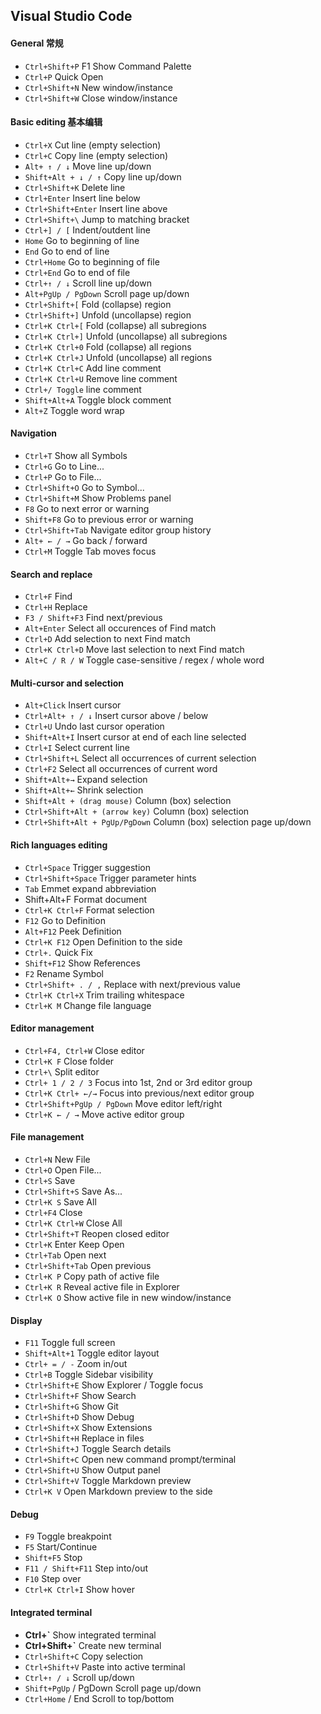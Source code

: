 ## Visual Studio Code

#### General 常规

* `Ctrl+Shift+P` F1 Show Command Palette     
* `Ctrl+P` Quick Open   
* `Ctrl+Shift+N` New window/instance    
* `Ctrl+Shift+W` Close window/instance  

#### Basic editing 基本编辑  

* `Ctrl+X` Cut line (empty selection)    
* `Ctrl+C` Copy line (empty selection)  
* `Alt+ ↑ / ↓` Move line up/down   
* `Shift+Alt + ↓ / ↑` Copy line up/down  
* `Ctrl+Shift+K` Delete line   
* `Ctrl+Enter` Insert line below    
* `Ctrl+Shift+Enter` Insert line above   
* `Ctrl+Shift+\` Jump to matching bracket 
* `Ctrl+] / [` Indent/outdent line  
* `Home` Go to beginning of line  
* `End` Go to end of line  
* `Ctrl+Home` Go to beginning of file  
* `Ctrl+End` Go to end of file  
* `Ctrl+↑ / ↓` Scroll line up/down  
* `Alt+PgUp / PgDown` Scroll page up/down  
* `Ctrl+Shift+[` Fold (collapse) region  
* `Ctrl+Shift+]` Unfold (uncollapse) region  
* `Ctrl+K Ctrl+[` Fold (collapse) all subregions  
* `Ctrl+K Ctrl+]` Unfold (uncollapse) all subregions  
* `Ctrl+K Ctrl+0` Fold (collapse) all regions  
* `Ctrl+K Ctrl+J` Unfold (uncollapse) all regions  
* `Ctrl+K Ctrl+C` Add line comment  
* `Ctrl+K Ctrl+U` Remove line comment  
* `Ctrl+/ Toggle` line comment  
* `Shift+Alt+A` Toggle block comment  
* `Alt+Z` Toggle word wrap  

#### Navigation

* `Ctrl+T` Show all Symbols  
* `Ctrl+G` Go to Line...  
* `Ctrl+P` Go to File...  
* `Ctrl+Shift+O` Go to Symbol...  
* `Ctrl+Shift+M` Show Problems panel  
* `F8` Go to next error or warning  
* `Shift+F8` Go to previous error or warning  
* `Ctrl+Shift+Tab` Navigate editor group history  
* `Alt+ ← / →` Go back / forward  
* `Ctrl+M` Toggle Tab moves focus  

#### Search and replace

* `Ctrl+F` Find  
* `Ctrl+H` Replace  
* `F3 / Shift+F3` Find next/previous  
* `Alt+Enter` Select all occurences of Find match  
* `Ctrl+D` Add selection to next Find match  
* `Ctrl+K Ctrl+D` Move last selection to next Find match  
* `Alt+C / R / W` Toggle case-sensitive / regex / whole word  

#### Multi-cursor and selection

* `Alt+Click` Insert cursor  
* `Ctrl+Alt+ ↑ / ↓` Insert cursor above / below  
* `Ctrl+U` Undo last cursor operation  
* `Shift+Alt+I` Insert cursor at end of each line selected  
* `Ctrl+I` Select current line  
* `Ctrl+Shift+L` Select all occurrences of current selection  
* `Ctrl+F2` Select all occurrences of current word  
* `Shift+Alt+→` Expand selection  
* `Shift+Alt+←` Shrink selection  
* `Shift+Alt + (drag mouse)` Column (box) selection  
* `Ctrl+Shift+Alt + (arrow key)` Column (box) selection  
* `Ctrl+Shift+Alt + PgUp/PgDown` Column (box) selection page up/down  

#### Rich languages editing

* `Ctrl+Space` Trigger suggestion  
* `Ctrl+Shift+Space` Trigger parameter hints  
* `Tab` Emmet expand abbreviation  
* Shift+Alt+F Format document  
* `Ctrl+K Ctrl+F` Format selection  
* `F12` Go to Definition  
* `Alt+F12` Peek Definition  
* `Ctrl+K F12` Open Definition to the side  
* `Ctrl+.` Quick Fix  
* `Shift+F12` Show References  
* `F2` Rename Symbol  
* `Ctrl+Shift+ . / ,` Replace with next/previous value  
* `Ctrl+K Ctrl+X` Trim trailing whitespace  
* `Ctrl+K M` Change file language  

#### Editor management

* `Ctrl+F4, Ctrl+W` Close editor  
* `Ctrl+K F` Close folder  
* `Ctrl+\` Split editor  
* `Ctrl+ 1 / 2 / 3` Focus into 1st, 2nd or 3rd editor group  
* `Ctrl+K Ctrl+ ←/→` Focus into previous/next editor group  
* `Ctrl+Shift+PgUp / PgDown` Move editor left/right  
* `Ctrl+K ← / →` Move active editor group  

#### File management

* `Ctrl+N` New File  
* `Ctrl+O` Open File...  
* `Ctrl+S` Save  
* `Ctrl+Shift+S` Save As...  
* `Ctrl+K S` Save All  
* `Ctrl+F4` Close  
* `Ctrl+K Ctrl+W` Close All  
* `Ctrl+Shift+T` Reopen closed editor  
* `Ctrl+K` Enter Keep Open  
* `Ctrl+Tab` Open next  
* `Ctrl+Shift+Tab` Open previous  
* `Ctrl+K P` Copy path of active file  
* `Ctrl+K R` Reveal active file in Explorer  
* `Ctrl+K O` Show active file in new window/instance  

#### Display

* `F11` Toggle full screen  
* `Shift+Alt+1` Toggle editor layout  
* `Ctrl+ = / -` Zoom in/out  
* `Ctrl+B` Toggle Sidebar visibility  
* `Ctrl+Shift+E` Show Explorer / Toggle focus  
* `Ctrl+Shift+F` Show Search  
* `Ctrl+Shift+G` Show Git  
* `Ctrl+Shift+D` Show Debug  
* `Ctrl+Shift+X` Show Extensions  
* `Ctrl+Shift+H` Replace in files  
* `Ctrl+Shift+J` Toggle Search details  
* `Ctrl+Shift+C` Open new command prompt/terminal  
* `Ctrl+Shift+U` Show Output panel  
* `Ctrl+Shift+V` Toggle Markdown preview  
* `Ctrl+K V` Open Markdown preview to the side  

#### Debug

* `F9` Toggle breakpoint  
* `F5` Start/Continue  
* `Shift+F5` Stop  
* `F11 / Shift+F11` Step into/out  
* `F10` Step over  
* `Ctrl+K Ctrl+I` Show hover  

#### Integrated terminal

* __Ctrl+\`__ Show integrated terminal    
* __Ctrl+Shift+\`__ Create new terminal  
* `Ctrl+Shift+C` Copy selection  
* `Ctrl+Shift+V` Paste into active terminal  
* `Ctrl+↑ / ↓` Scroll up/down  
* `Shift+PgUp` / PgDown Scroll page up/down  
* `Ctrl+Home` / End Scroll to top/bottom  









